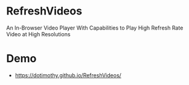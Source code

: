 # RefreshVideos
An In-Browser Video Player With Capabilities to Play High Refresh Rate Video at High Resolutions

# Demo 
- https://dotimothy.github.io/RefreshVideos/

